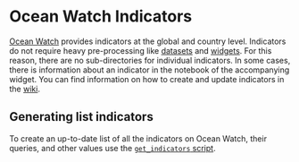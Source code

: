 # Ocean Watch Indicators
[Ocean Watch](https://oceanwatchdata.org) provides indicators at the global and country level. Indicators do not require heavy pre-processing like [datasets](../datasets/) and [widgets](../widgets/). For this reason, there are no sub-directories for individual indicators. In some cases, there is information about an indicator in the notebook of the accompanying widget. You can find information on how to create and update indicators in the [wiki](../../../wiki).

## Generating list indicators 
To create an up-to-date list of all the indicators on Ocean Watch, their queries, and other values use the [`get_indicators` script](get_indicators.py). 
